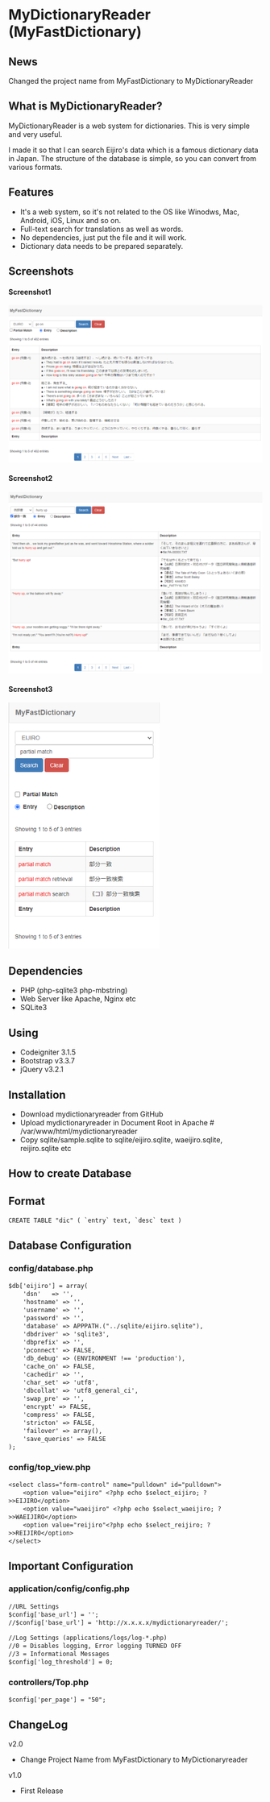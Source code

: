 # MyDictionaryReader (MyFastDictionary)

## News
Changed the project name from MyFastDictionary to MyDictionaryReader 


## What is MyDictionaryReader?
MyDictionaryReader is a web system for dictionaries.
This is very simple and very useful.  

I made it so that I can search Eijiro's data which is a famous dictionary data in Japan.
The structure of the database is simple, so you can convert from various formats. 


## Features
* It's a web system, so it's not related to the OS like Winodws, Mac, Android, iOS, Linux and so on.
* Full-text search for translations as well as words.
* No dependencies, just put the file and it will work.
* Dictionary data needs to be prepared separately.

## Screenshots
#### Screenshot1
![Network1](screenshots/PC1.png)
#### Screenshot2
![Network1](screenshots/PC2.png)
#### Screenshot3
<img src="screenshots/mobile1.png" width="300px">

## Dependencies
* PHP (php-sqlite3 php-mbstring)
* Web Server like Apache, Nginx etc
* SQLite3

## Using
* Codeigniter 3.1.5
* Bootstrap v3.3.7
* jQuery v3.2.1

## Installation
- Download mydictionaryreader from GitHub
- Upload mydictionaryreader in Document Root in Apache # /var/www/html/mydictionaryreader
- Copy sqlite/sample.sqlite to sqlite/eijiro.sqlite, waeijiro.sqlite, reijiro.sqlite etc


## How to create Database
## Format
```
CREATE TABLE "dic" ( `entry` text, `desc` text )
```



## Database Configuration
### config/database.php
```
$db['eijiro'] = array(
	'dsn'	=> '',
	'hostname' => '',
	'username' => '',
	'password' => '',
    'database' => APPPATH.("../sqlite/eijiro.sqlite"),
	'dbdriver' => 'sqlite3',
	'dbprefix' => '',
	'pconnect' => FALSE,
	'db_debug' => (ENVIRONMENT !== 'production'),
	'cache_on' => FALSE,
	'cachedir' => '',
	'char_set' => 'utf8',
	'dbcollat' => 'utf8_general_ci',
	'swap_pre' => '',
	'encrypt' => FALSE,
	'compress' => FALSE,
	'stricton' => FALSE,
	'failover' => array(),
	'save_queries' => FALSE
);
```

### config/top_view.php
```
<select class="form-control" name="pulldown" id="pulldown">
    <option value="eijiro" <?php echo $select_eijiro; ?>>EIJIRO</option>
    <option value="waeijiro" <?php echo $select_waeijiro; ?>>WAEIJIRO</option>
    <option value="reijiro"<?php echo $select_reijiro; ?>>REIJIRO</option>
</select>
```

## Important Configuration

### application/config/config.php
```
//URL Settings
$config['base_url'] = '';
//$config['base_url'] = 'http://x.x.x.x/mydictionaryreader/';
```


```
//Log Settings (applications/logs/log-*.php)
//0 = Disables logging, Error logging TURNED OFF
//3 = Informational Messages
$config['log_threshold'] = 0;
```


### controllers/Top.php

```
$config['per_page'] = "50";
```


## ChangeLog
v2.0 
  * Change Project Name from MyFastDictionary to MyDictionaryreader

v1.0
  * First Release